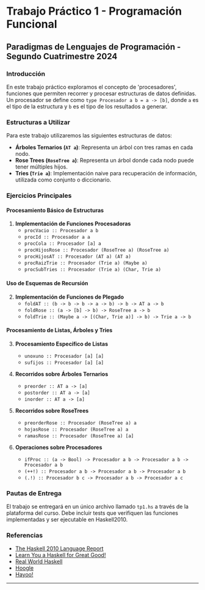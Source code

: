 # Trabajo Práctico 1 - Programación Funcional

## Paradigmas de Lenguajes de Programación - Segundo Cuatrimestre 2024

### Introducción
En este trabajo práctico exploramos el concepto de 'procesadores', funciones que permiten recorrer y procesar estructuras de datos definidas. Un procesador se define como `type Procesador a b = a -> [b]`, donde `a` es el tipo de la estructura y `b` es el tipo de los resultados a generar.

### Estructuras a Utilizar
Para este trabajo utilizaremos las siguientes estructuras de datos:

- **Árboles Ternarios (`AT a`)**: Representa un árbol con tres ramas en cada nodo.
- **Rose Trees (`RoseTree a`)**: Representa un árbol donde cada nodo puede tener múltiples hijos.
- **Tries (`Trie a`)**: Implementación naive para recuperación de información, utilizada como conjunto o diccionario.

### Ejercicios Principales
#### Procesamiento Básico de Estructuras
1. **Implementación de Funciones Procesadoras**
   - `procVacio :: Procesador a b`
   - `procId :: Procesador a a`
   - `procCola :: Procesador [a] a`
   - `procHijosRose :: Procesador (RoseTree a) (RoseTree a)`
   - `procHijosAT :: Procesador (AT a) (AT a)`
   - `procRaizTrie :: Procesador (Trie a) (Maybe a)`
   - `procSubTries :: Procesador (Trie a) (Char, Trie a)`

#### Uso de Esquemas de Recursión
2. **Implementación de Funciones de Plegado**
   - `foldAT :: (b -> b -> b -> a -> b) -> b -> AT a -> b`
   - `foldRose :: (a -> [b] -> b) -> RoseTree a -> b`
   - `foldTrie :: (Maybe a -> [(Char, Trie a)] -> b) -> Trie a -> b`

#### Procesamiento de Listas, Árboles y Tries
3. **Procesamiento Específico de Listas**
   - `unoxuno :: Procesador [a] [a]`
   - `sufijos :: Procesador [a] [a]`

4. **Recorridos sobre Árboles Ternarios**
   - `preorder :: AT a -> [a]`
   - `postorder :: AT a -> [a]`
   - `inorder :: AT a -> [a]`

5. **Recorridos sobre RoseTrees**
   - `preorderRose :: Procesador (RoseTree a) a`
   - `hojasRose :: Procesador (RoseTree a) a`
   - `ramasRose :: Procesador (RoseTree a) [a]`

6. **Operaciones sobre Procesadores**
   - `ifProc :: (a -> Bool) -> Procesador a b -> Procesador a b -> Procesador a b`
   - `(++!) :: Procesador a b -> Procesador a b -> Procesador a b`
   - `(.!) :: Procesador b c -> Procesador a b -> Procesador a c`

### Pautas de Entrega
El trabajo se entregará en un único archivo llamado `tp1.hs` a través de la plataforma del curso. Debe incluir tests que verifiquen las funciones implementadas y ser ejecutable en Haskell2010.

### Referencias
- [The Haskell 2010 Language Report](http://www.haskell.org/onlinereport/haskell2010)
- [Learn You a Haskell for Great Good!](http://learnyouahaskell.com/chapters)
- [Real World Haskell](http://book.realworldhaskell.org/read)
- [Hoogle](http://www.haskell.org/hoogle)
- [Hayoo!](http://holumbus.fh-wedel.de/hayoo/hayoo.html)

---
